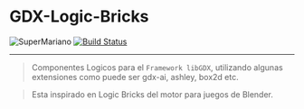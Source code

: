 GDX-Logic-Bricks
================

![SuperMariano ](https://dl.dropboxusercontent.com/u/23370855/imagenes/GdxLogicBricks/GDX-LogicBricks.png "Logo")
[![Build Status](https://travis-ci.org/Rubentxu/GDX-Logic-Bricks.svg?branch=master)](https://travis-ci.org/Rubentxu/GDX-Logic-Bricks)
***

> Componentes Logicos para el `Framework libGDX`, utilizando algunas extensiones como puede ser gdx-ai, ashley, box2d etc.

> Esta inspirado en Logic Bricks del motor para juegos de Blender.
